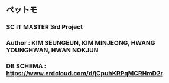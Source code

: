 ## ペットモ  


### SC IT MASTER 3rd Project


### Author : KIM SEUNGEUN, KIM MINJEONG, HWANG YOUNGHWAN, HWAN NOKJUN


### DB SCHEMA : https://www.erdcloud.com/d/jCpuhKRPqMCRHmD2r

